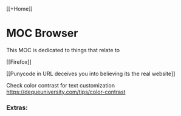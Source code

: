 [[+Home]]

# MOC Browser
This MOC is dedicated to things that relate to

[[Firefox]]


[[Punycode in URL deceives you into believing its the real website]]


Check color contrast for text customization
https://dequeuniversity.com/tips/color-contrast







### Extras:


